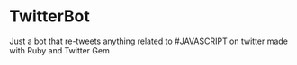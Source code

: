 ﻿# TwitterBot

Just a bot that re-tweets anything related to #JAVASCRIPT on twitter made with Ruby and Twitter Gem
